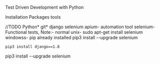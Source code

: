 Test Driven Development with Python

Installation Packages tools

//TODO
Python*
git*
django
selenium
apium- automation tool
selenium- Functional tests, 
Note:- normal unix- sudo apt-get install selenium
          windowss- pip already installed
                    pip3 install --upgrade selenium

```shell
pip3 install django==1.8
```

pip3 install --upgrade selenium
